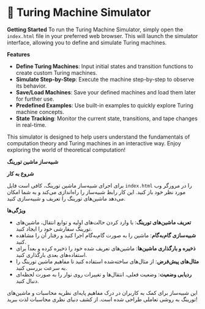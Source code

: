 # 🧠 Turing Machine Simulator

**Getting Started**
To run the Turing Machine Simulator, simply open the `index.html` file in your preferred web browser. This will launch the simulator interface, allowing you to define and simulate Turing machines.

**Features**
- **Define Turing Machines**: Input initial states and transition functions to create custom Turing machines.
- **Simulate Step-by-Step**: Execute the machine step-by-step to observe its behavior.
- **Save/Load Machines**: Save your defined machines and load them later for further use.
- **Predefined Examples**: Use built-in examples to quickly explore Turing machine concepts.
- **State Tracking**: Monitor the current state, transitions, and tape changes in real-time.

This simulator is designed to help users understand the fundamentals of computation theory and Turing machines in an interactive way. Enjoy exploring the world of theoretical computation!

**شبیه‌ساز ماشین تورینگ**

 **شروع به کار**
 
برای اجرای شبیه‌ساز ماشین تورینگ، کافی است فایل `index.html` را در مرورگر وب مورد نظر خود باز کنید. این کار رابط شبیه‌ساز را راه‌اندازی می‌کند و به شما امکان می‌دهد ماشین‌های تورینگ را تعریف و شبیه‌سازی کنید.

 **ویژگی‌ها**
- **تعریف ماشین‌های تورینگ**: با وارد کردن حالت‌های اولیه و توابع انتقال، ماشین‌های تورینگ سفارشی خود را ایجاد کنید.
- **شبیه‌سازی گام‌به‌گام**: ماشین را به صورت گام‌به‌گام اجرا کنید و رفتار آن را مشاهده کنید.
- **ذخیره و بارگذاری ماشین‌ها**: ماشین‌های تعریف شده خود را ذخیره کرده و بعداً برای استفاده‌های بعدی بارگذاری کنید.
- **مثال‌های پیش‌فرض**: از مثال‌های ساخته‌شده استفاده کنید تا مفاهیم ماشین تورینگ را به سرعت بررسی کنید.
- **ردیابی وضعیت**: وضعیت فعلی، انتقال‌ها و تغییرات روی نوار را به صورت لحظه‌ای دنبال کنید.

این شبیه‌ساز برای کمک به کاربران در درک مفاهیم پایه‌ای نظریه محاسبات و ماشین‌های تورینگ به روشی تعاملی طراحی شده است. از کشف دنیای نظری محاسبات لذت ببرید!
